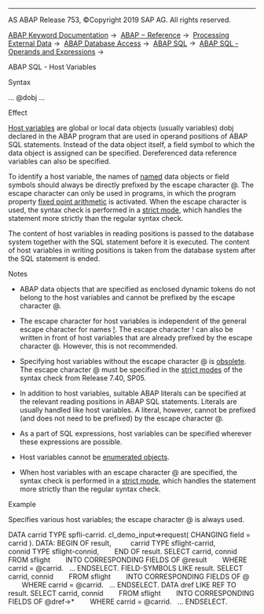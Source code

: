   

* * *

AS ABAP Release 753, ©Copyright 2019 SAP AG. All rights reserved.

[ABAP Keyword Documentation](javascript:call_link\('abenabap.htm'\)) →  [ABAP − Reference](javascript:call_link\('abenabap_reference.htm'\)) →  [Processing External Data](javascript:call_link\('abenabap_language_external_data.htm'\)) →  [ABAP Database Access](javascript:call_link\('abenabap_sql.htm'\)) →  [ABAP SQL](javascript:call_link\('abenopensql.htm'\)) →  [ABAP SQL - Operands and Expressions](javascript:call_link\('abenopen_sql_operands.htm'\)) → 

ABAP SQL - Host Variables

Syntax

... @dobj ...

Effect

[Host variables](javascript:call_link\('abenhost_variable_glosry.htm'\) "Glossary Entry") are global or local data objects (usually variables) dobj declared in the ABAP program that are used in operand positions of ABAP SQL statements. Instead of the data object itself, a field symbol to which the data object is assigned can be specified. Dereferenced data reference variables can also be specified.

To identify a host variable, the names of [named](javascript:call_link\('abennamed_data_object_glosry.htm'\) "Glossary Entry") data objects or field symbols should always be directly prefixed by the escape character @. The escape character can only be used in programs, in which the program property [fixed point arithmetic](javascript:call_link\('abenfixed_point_arithmetic_glosry.htm'\) "Glossary Entry") is activated. When the escape character is used, the syntax check is performed in a [strict mode](javascript:call_link\('abenopensql_strict_mode_740_sp05.htm'\)), which handles the statement more strictly than the regular syntax check.

The content of host variables in reading positions is passed to the database system together with the SQL statement before it is executed. The content of host variables in writing positions is taken from the database system after the SQL statement is ended.

Notes

-   ABAP data objects that are specified as enclosed dynamic tokens do not belong to the host variables and cannot be prefixed by the escape character @.

-   The escape character for host variables is independent of the general escape character for names [!](javascript:call_link\('abennames_escaping.htm'\)). The escape character ! can also be written in front of host variables that are already prefixed by the escape character @. However, this is not recommended.

-   Specifying host variables without the escape character @ is [obsolete](javascript:call_link\('abenopen_sql_hostvar_obsolete.htm'\)). The escape character @ must be specified in the [strict modes](javascript:call_link\('abenopensql_strict_modes.htm'\)) of the syntax check from Release 7.40, SP05.

-   In addition to host variables, suitable ABAP literals can be specified at the relevant reading positions in ABAP SQL statements. Literals are usually handled like host variables. A literal, however, cannot be prefixed (and does not need to be prefixed) by the escape character @.

-   As a part of SQL expressions, host variables can be specified wherever these expressions are possible.

-   Host variables cannot be [enumerated objects](javascript:call_link\('abenenumerated_object_glosry.htm'\) "Glossary Entry").

-   When host variables with an escape character @ are specified, the syntax check is performed in a [strict mode](javascript:call_link\('abenopensql_strict_mode_740_sp05.htm'\)), which handles the statement more strictly than the regular syntax check.

Example

Specifies various host variables; the escape character @ is always used.

DATA carrid TYPE spfli-carrid.
cl\_demo\_input=>request( CHANGING field = carrid ).
DATA: BEGIN OF result,
         carrid TYPE sflight-carrid,
         connid TYPE sflight-connid,
       END OF result.
SELECT carrid, connid
       FROM sflight
       INTO CORRESPONDING FIELDS OF @result
       WHERE carrid = @carrid.
  ...
ENDSELECT.
FIELD-SYMBOLS <result> LIKE result.
SELECT carrid, connid
       FROM sflight
       INTO CORRESPONDING FIELDS OF @<result>
       WHERE carrid = @carrid.
  ...
ENDSELECT.
DATA dref LIKE REF TO result.
SELECT carrid, connid
       FROM sflight
       INTO CORRESPONDING FIELDS OF @dref->\*
       WHERE carrid = @carrid.
  ...
ENDSELECT.